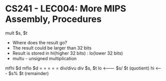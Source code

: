 # CS241 - LEC004: More MIPS Assembly, Procedures

mult $s, $t
- Where does the result go?
- The result could be larger than 32 bits
- Result is stored in  hi(higher 32 bits) : lo(lower 32 bits)
- multu - unsigned multiplication

mfhi $d
mflo $d
 = = = = =
 div/divu
div $s, $t
lo <--- $s/ $t (quotient)
hi <--- $s% $t (remainder)


<!--stackedit_data:
eyJoaXN0b3J5IjpbNTA2ODMxMjY4XX0=
-->